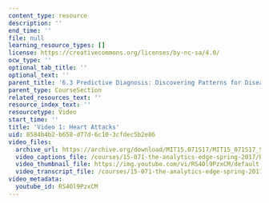 ```yaml
---
content_type: resource
description: ''
end_time: ''
file: null
learning_resource_types: []
license: https://creativecommons.org/licenses/by-nc-sa/4.0/
ocw_type: ''
optional_tab_title: ''
optional_text: ''
parent_title: '6.3 Predictive Diagnosis: Discovering Patterns for Disease Detection '
parent_type: CourseSection
related_resources_text: ''
resource_index_text: ''
resourcetype: Video
start_time: ''
title: 'Video 1: Heart Attacks'
uid: 8584b4b2-b658-d77d-6c10-3cfdec5b2e86
video_files:
  archive_url: https://archive.org/download/MIT15.071S17/MIT15_071S17_Session_6.3.01_300k.mp4
  video_captions_file: /courses/15-071-the-analytics-edge-spring-2017/b7d8cf88b27f5d42b2cb855cd97efb0a_RS4Ol9PzxCM.vtt
  video_thumbnail_file: https://img.youtube.com/vi/RS4Ol9PzxCM/default.jpg
  video_transcript_file: /courses/15-071-the-analytics-edge-spring-2017/3c5f1e73a8113294463996cae860ef95_RS4Ol9PzxCM.pdf
video_metadata:
  youtube_id: RS4Ol9PzxCM
---
```

